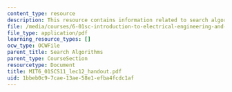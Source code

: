 ```yaml
---
content_type: resource
description: This resource contains information related to search algorithms.
file: /media/courses/6-01sc-introduction-to-electrical-engineering-and-computer-science-i-spring-2011/1bbeb0c97cae13ae58e1efba4fcdc1af_MIT6_01SCS11_lec12_handout.pdf
file_type: application/pdf
learning_resource_types: []
ocw_type: OCWFile
parent_title: Search Algorithms
parent_type: CourseSection
resourcetype: Document
title: MIT6_01SCS11_lec12_handout.pdf
uid: 1bbeb0c9-7cae-13ae-58e1-efba4fcdc1af
---
```

